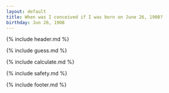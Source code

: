 ```yaml
---
layout: default
title: When was I conceived if I was born on June 26, 1908?
birthday: Jun 26, 1908
---
```


{% include header.md %}

{% include guess.md %}

{% include calculate.md %}

{% include safety.md %}

{% include footer.md %}



